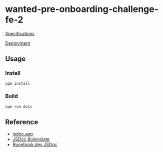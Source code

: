 # wanted-pre-onboarding-challenge-fe-2

[Specifications](https://gist.github.com/pocojang/3c3d4470a3d2a978b5ebfb3f613e40fa)

[Deployment](https://m4nd4r1n.github.io/wanted-pre-onboarding-challenge-fe-2/)

## Usage

### Install

```bash
npm install
```

### Build

```bash
npm run docs
```

## Reference

- [jsdoc.app](https://jsdoc.app)
- [JSDoc Boilerplate](https://github.com/pocojang/jsdoc-boilerplate)
- [Runebook.dev JSDoc](https://runebook.dev/ko/docs/jsdoc/)
